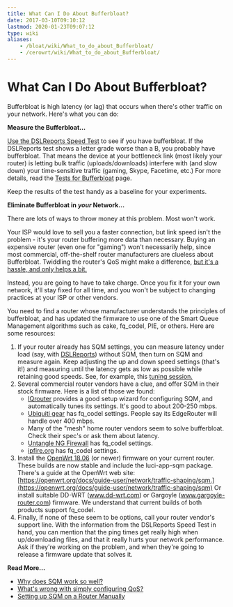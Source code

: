 ```yaml
---
title: What Can I Do About Bufferbloat?
date: 2017-03-10T09:10:12
lastmod: 2020-01-23T09:07:12
type: wiki
aliases:
    - /bloat/wiki/What_to_do_about_Bufferbloat/
    - /cerowrt/wiki/What_to_do_about_Bufferbloat/
---
```

# What Can I Do About Bufferbloat?

Bufferbloat is high latency (or lag) that occurs when there's other
traffic on your network. 
Here's what you can do:

**Measure the Bufferbloat...** 

[Use the DSLReports Speed Test](http://dslreports.com/speedtest)
to see if you have bufferbloat.
If the DSLReports test shows a letter grade worse than a B, you probably have bufferbloat.
That means the device at your bottleneck link (most
likely your router) is letting bulk traffic (uploads/downloads) interfere with
(and slow down) your time-sensitive traffic (gaming, Skype, Facetime, etc.)
For more details, read the [Tests for Bufferbloat](./Tests_for_Bufferbloat.md) page.

Keep the results of the test handy as a baseline for your experiments. 

**Eliminate Bufferbloat in *your* Network...** 

There are lots of ways to throw money at this problem. Most won't work.

Your ISP would love to sell you a faster connection, but link speed isn't the problem -
it's your router buffering more data than necessary.
Buying an expensive router (even one for "gaming") won't necessarily help, 
since most commercial, off-the-shelf router manufacturers are clueless about Bufferbloat.
Twiddling the router's QoS might make a difference, [but it's a hassle, and only helps a bit.](More_about_Bufferbloat#what-s-wrong-with-simply-configuring-qos)

Instead, you are going to have to take charge.
Once you fix it for your own network, it'll stay fixed for all time, 
and you won't be subject to changing practices at your ISP or other vendors.

You need to find a router whose manufacturer understands the principles of
bufferbloat, and has updated the firmware to use one of the Smart Queue
Management algorithms such as cake, fq_codel, PIE, or others. 
Here are some resources:

1.  If your router already has SQM settings, you can measure latency under load 
    (say, with [DSLReports](http://dslreports.com/speedtest)) without SQM, 
    then turn on SQM and measure again. 
    Keep adjusting the up and down speed settings (that's it!) and measuring 
    until the latency gets as low as possible while retaining good speeds.
    See, for example, this [tuning session.](Getting_SQM_Running_Right)
2.  Several commercial router vendors have a clue, and offer SQM in their stock firmware. 
    Here is a list of those we found:
    * [IQrouter](http://evenroute.com) provides a good setup wizard for
    configuring SQM, and automatically tunes its settings. 
    It's good to about 200-250 mbps.
    * [Ubiquiti gear](https://help.ubnt.com/hc/en-us/articles/220716608-EdgeRouter-Advanced-queue-CLI-examples) has fq_codel settings. 
    People say its EdgeRouter will handle over 400 mbps.
    * Many of the "mesh" home router vendors seem to solve bufferbloat.
    Check their spec's or ask them about latency.
    * [Untangle NG Firewall](https://wiki.untangle.com/index.php/Bufferbloat) has fq_codel settings.
    * [ipfire.org](https://wiki.ipfire.org/configuration/services/qos) has fq_codel settings.
3.  Install the [OpenWrt 18.06](https://OpenWrt.org) (or newer) firmware
    on your current router. These builds are now
    stable and include the luci-app-sqm package.
    There's a guide at the OpenWrt web site:
    [https://openwrt.org/docs/guide-user/network/traffic-shaping/sqm.](https://openwrt.org/docs/guide-user/network/traffic-shaping/sqm) 
    Or install suitable DD-WRT (www.dd-wrt.com) or
    Gargoyle (www.gargoyle-router.com) firmware. We understand that
    current builds of both products support fq_codel.
5.  Finally, if none of these seem to be options, call your router
    vendor's support line. 
    With the information from the DSLReports Speed Test in hand, you can
    mention that the ping times get really high when up/downloading
    files, and that it really hurts your network performance. Ask if
    they're working on the problem, and when they're going to release a
    firmware update that solves it.

**Read More...**

* [Why does SQM work so well?](More_about_Bufferbloat#why-does-sqm-work-so-well)
* [What's wrong with simply configuring QoS?](More_about_Bufferbloat#what-s-wrong-with-simply-configuring-qos)
* [Setting up SQM on a Router Manually](More_about_Bufferbloat#setting-up-a-router-manually)

